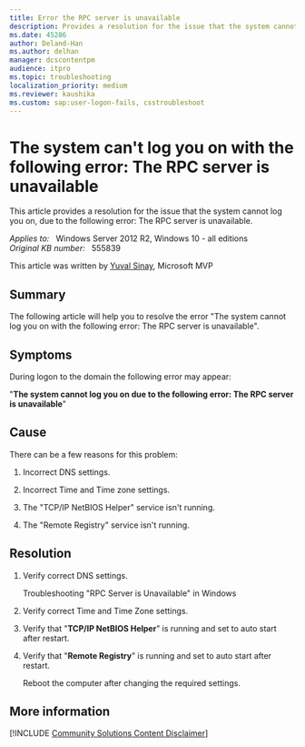 ```yaml
---
title: Error the RPC server is unavailable
description: Provides a resolution for the issue that the system cannot log you on, due to error the RPC server is unavailable.
ms.date: 45286
author: Deland-Han
ms.author: delhan
manager: dcscontentpm
audience: itpro
ms.topic: troubleshooting
localization_priority: medium
ms.reviewer: kaushika
ms.custom: sap:user-logon-fails, csstroubleshoot
---
```

# The system can't log you on with the following error: The RPC server is unavailable 

This article provides a resolution for the issue that the system cannot log you on, due to the following error: The RPC server is unavailable.

_Applies to:_ &nbsp; Windows Server 2012 R2, Windows 10 - all editions  
_Original KB number:_ &nbsp; 555839

This article was written by [Yuval Sinay](https://mvp.microsoft.com/en-US/PublicProfile/7674?fullName=Yuval%20Sinay), Microsoft MVP

## Summary

The following article will help you to resolve the error "The system cannot log you on with the following error: The RPC server is unavailable".  

## Symptoms

During logon to the domain the following error may appear:

"**The system cannot log you on due to the following error: The RPC server is unavailable**"

## Cause

There can be a few reasons for this problem:

1. Incorrect DNS settings.

2. Incorrect Time and Time zone settings.

3. The "TCP/IP NetBIOS Helper" service isn't running.

4. The "Remote Registry" service isn't running.

## Resolution

1. Verify correct DNS settings.

    Troubleshooting "RPC Server is Unavailable" in Windows

2. Verify correct Time and Time Zone settings.

3. Verify that "**TCP/IP NetBIOS Helper**" is running and set to auto start after restart.

4. Verify that "**Remote Registry**" is running and set to auto start after restart.

    Reboot the computer after changing the required settings.  

## More information

[!INCLUDE [Community Solutions Content Disclaimer](../../includes/community-solutions-content-disclaimer.md)]
